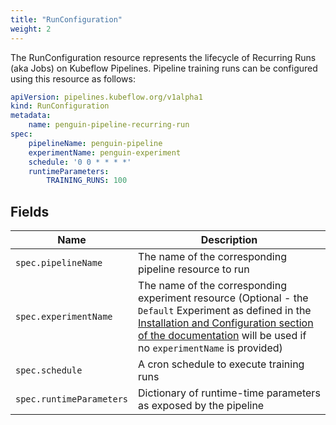 ```yaml
---
title: "RunConfiguration"
weight: 2
---
```


The RunConfiguration resource represents the lifecycle of Recurring Runs (aka Jobs) on Kubeflow Pipelines.
Pipeline training runs can be configured using this resource as follows:

```yaml
apiVersion: pipelines.kubeflow.org/v1alpha1
kind: RunConfiguration
metadata:
    name: penguin-pipeline-recurring-run
spec:
    pipelineName: penguin-pipeline
    experimentName: penguin-experiment
    schedule: '0 0 * * * *'
    runtimeParameters:
        TRAINING_RUNS: 100
```

## Fields

| Name | Description |
| --- | --- |
| `spec.pipelineName` | The name of the corresponding pipeline resource to run |
| `spec.experimentName` | The name of the corresponding experiment resource (Optional - the `Default` Experiment as defined in the [Installation and Configuration section of the documentation](README.md#configuration) will be used if no `experimentName` is provided) |
| `spec.schedule` | A cron schedule to execute training runs |
| `spec.runtimeParameters` | Dictionary of runtime-time parameters as exposed by the pipeline |
